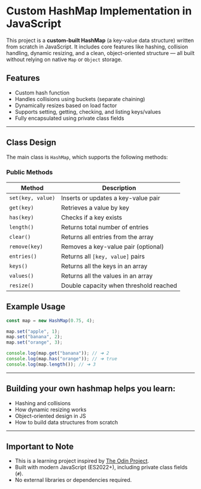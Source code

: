 # Custom HashMap Implementation in JavaScript

This project is a **custom-built HashMap** (a key-value data structure) written from scratch in JavaScript. It includes core features like hashing, collision handling, dynamic resizing, and a clean, object-oriented structure — all built without relying on native `Map` or `Object` storage.

## Features

- Custom hash function
- Handles collisions using buckets (separate chaining)
- Dynamically resizes based on load factor
- Supports setting, getting, checking, and listing keys/values
- Fully encapsulated using private class fields

---

## Class Design

The main class is `HashMap`, which supports the following methods:

### Public Methods

| Method            | Description                            |
| ----------------- | -------------------------------------- |
| `set(key, value)` | Inserts or updates a key-value pair    |
| `get(key)`        | Retrieves a value by key               |
| `has(key)`        | Checks if a key exists                 |
| `length()`        | Returns total number of entries        |
| `clear()`         | Returns all entries from the array     |
| `remove(key)`     | Removes a key-value pair (optional)    |
| `entries()`       | Returns all `[key, value]` pairs       |
| `keys()`          | Returns all the keys in an array       |
| `values()`        | Returns all the values in an array     |
| `resize()`        | Double capacity when threshold reached |

## Example Usage

```js
const map = new HashMap(0.75, 4);

map.set("apple", 1);
map.set("banana", 2);
map.set("orange", 3);

console.log(map.get("banana")); // ➜ 2
console.log(map.has("orange")); // ➜ true
console.log(map.length()); // ➜ 3
```

---

## Building your own hashmap helps you learn:

- Hashing and collisions
- How dynamic resizing works
- Object-oriented design in JS
- How to build data structures from scratch

---

## Important to Note

- This is a learning project inspired by [The Odin Project](https://www.theodinproject.com/).
- Built with modern JavaScript (ES2022+), including private class fields (`#`).
- No external libraries or dependencies required.
